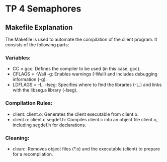 # TP 4 Semaphores
## Makefile Explanation
The Makefile is used to automate the compilation of the client program. It consists of the following parts:
### Variables:
* CC = gcc: Defines the compiler to be used (in this case, gcc).
* CFLAGS = -Wall -g: Enables warnings (-Wall) and includes debugging information (-g).
* LDFLAGS = -L. -lseg: Specifies where to find the libraries (-L.) and links with the libseg.a library (-lseg).
### Compilation Rules:
* client: client.o: Generates the client executable from client.o.
* client.o: client.c segdef.h: Compiles client.c into an object file client.o, including segdef.h for declarations.
### Cleaning:
* clean:: Removes object files (*.o) and the executable (client) to prepare for a recompilation.
